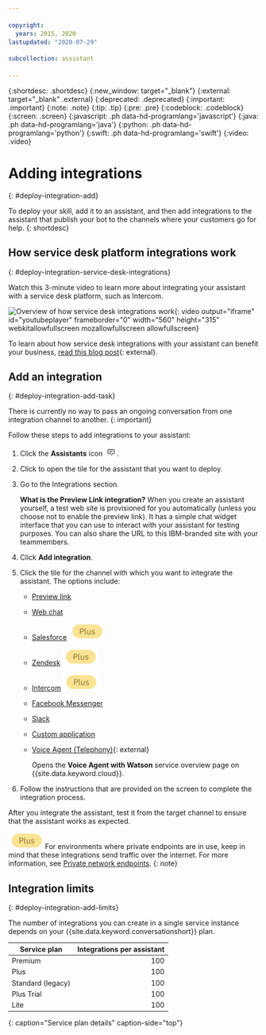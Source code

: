 ```yaml
---

copyright:
  years: 2015, 2020
lastupdated: "2020-07-29"

subcollection: assistant

---
```


{:shortdesc: .shortdesc}
{:new_window: target="_blank"}
{:external: target="_blank" .external}
{:deprecated: .deprecated}
{:important: .important}
{:note: .note}
{:tip: .tip}
{:pre: .pre}
{:codeblock: .codeblock}
{:screen: .screen}
{:javascript: .ph data-hd-programlang='javascript'}
{:java: .ph data-hd-programlang='java'}
{:python: .ph data-hd-programlang='python'}
{:swift: .ph data-hd-programlang='swift'}
{:video: .video}

# Adding integrations
{: #deploy-integration-add}

To deploy your skill, add it to an assistant, and then add integrations to the assistant that publish your bot to the channels where your customers go for help.
{: shortdesc}

## How service desk platform integrations work
{: #deploy-integration-service-desk-integrations}

Watch this 3-minute video to learn more about integrating your assistant with a service desk platform, such as Intercom.

![Overview of how service desk integrations work](https://www.youtube.com/embed/pJSCZLQVgCY){: video output="iframe" id="youtubeplayer" frameborder="0" width="560" height="315" webkitallowfullscreen mozallowfullscreen allowfullscreen}

To learn about how service desk integrations with your assistant can benefit your business, [read this blog post](https://medium.com/ibm-watson/contact-center-post-394dff427c8){: external}.

## Add an integration
{: #deploy-integration-add-task}

There is currently no way to pass an ongoing conversation from one integration channel to another.
{: important}

Follow these steps to add integrations to your assistant:

1.  Click the **Assistants** icon ![Assistants menu icon](images/nav-ass-icon.png).

1.  Click to open the tile for the assistant that you want to deploy.

1.  Go to the Integrations section.

    **What is the Preview Link integration?** When you create an assistant yourself, a test web site is provisioned for you automatically (unless you choose not to enable the preview link). It has a simple chat widget interface that you can use to interact with your assistant for testing purposes. You can also share the URL to this IBM-branded site with your teammembers.

1.  Click **Add integration**.

1.  Click the tile for the channel with which you want to integrate the assistant. The options include:

    - [Preview link](/docs/assistant?topic=assistant-deploy-web-link)
    - [Web chat](/docs/assistant?topic=assistant-deploy-web-chat)
    - [Salesforce](/docs/assistant?topic=assistant-deploy-salesforce) ![Plus or Premium plan only](images/plus.png)
    - [Zendesk](/docs/assistant?topic=assistant-deploy-zendesk) ![Plus or Premium plan only](images/plus.png)
    - [Intercom](/docs/assistant?topic=assistant-deploy-intercom)  ![Plus or Premium plan only](images/plus.png)
    - [Facebook Messenger](/docs/assistant?topic=assistant-deploy-facebook)
    - [Slack](/docs/assistant?topic=assistant-deploy-slack)
    - [Custom application](/docs/assistant?topic=assistant-deploy-custom-app)
    - [Voice Agent (Telephony)](https://cloud.ibm.com/catalog/services/voice-agent-with-watson){: external}

      Opens the **Voice Agent with Watson** service overview page on {{site.data.keyword.cloud}}.

1.  Follow the instructions that are provided on the screen to complete the integration process.

After you integrate the assistant, test it from the target channel to ensure that the assistant works as expected.

![Plus or Premium plan only](images/plus.png) For environments where private endpoints are in use, keep in mind that these integrations send traffic over the internet. For more information, see [Private network endpoints](https://cloud.ibm.com/docs/assistant?topic=assistant-security#security-private-endpoints).
{: note}

## Integration limits
{: #deploy-integration-add-limits}

The number of integrations you can create in a single service instance depends on your {{site.data.keyword.conversationshort}} plan.

| Service plan     | Integrations per assistant |
|------------------|---------------------------:|
| Premium          |                        100 |
| Plus             |                        100 |
| Standard (legacy) |                       100 |
| Plus Trial       |                        100 |
| Lite             |                        100 |
{: caption="Service plan details" caption-side="top"}
